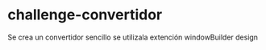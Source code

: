 # challenge-convertidor

Se crea un convertidor sencillo se utilizala extención windowBuilder design
